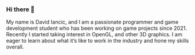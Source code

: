 ### Hi there 👋

My name is David Iancic, and I am a passionate programmer and game development student who has been working on game projects since 2021. Recently I started taking interest in OpenGL, and other 3D graphics. I am eager to learn about what it’s like to work in the industry and hone my skills overall. 
